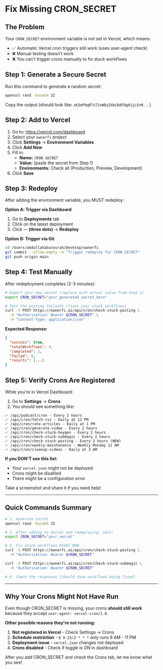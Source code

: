 # Fix Missing CRON_SECRET

## The Problem
Your `CRON_SECRET` environment variable is not set in Vercel, which means:
- ✅ Automatic Vercel cron triggers still work (uses user-agent check)
- ❌ Manual testing doesn't work
- ❌ You can't trigger crons manually to fix stuck workflows

## Step 1: Generate a Secure Secret

Run this command to generate a random secret:

```bash
openssl rand -base64 32
```

Copy the output (should look like: `xK3mP9qR7sT2vW8yZ4bC6dF0gH1jL5nM...`)

## Step 2: Add to Vercel

1. Go to: https://vercel.com/dashboard
2. Select your `ownerfi` project
3. Click **Settings** → **Environment Variables**
4. Click **Add New**
5. Fill in:
   - **Name:** `CRON_SECRET`
   - **Value:** (paste the secret from Step 1)
   - **Environments:** Check all (Production, Preview, Development)
6. Click **Save**

## Step 3: Redeploy

After adding the environment variable, you MUST redeploy:

**Option A: Trigger via Dashboard**
1. Go to **Deployments** tab
2. Click on the latest deployment
3. Click **⋯ (three dots)** → **Redeploy**

**Option B: Trigger via Git**
```bash
cd /Users/abdullahabunasrah/Desktop/ownerfi
git commit --allow-empty -m "Trigger redeploy for CRON_SECRET"
git push origin main
```

## Step 4: Test Manually

After redeployment completes (2-3 minutes):

```bash
# Export your new secret (replace with actual value from Step 1)
export CRON_SECRET="your_generated_secret_here"

# Test the posting failsafe (fixes your stuck workflows)
curl -X POST https://ownerfi.ai/api/cron/check-stuck-posting \
  -H "Authorization: Bearer $CRON_SECRET" \
  -H "Content-Type: application/json"
```

**Expected Response:**
```json
{
  "success": true,
  "totalWorkflows": 4,
  "completed": 2,
  "failed": 0,
  "results": [...]
}
```

## Step 5: Verify Crons Are Registered

While you're in Vercel Dashboard:

1. Go to **Settings** → **Crons**
2. You should see something like:

```
✅ /api/podcast/cron - Every 2 hours
✅ /api/cron/fetch-rss - Daily at 12 PM
✅ /api/cron/rate-articles - Daily at 1 PM
✅ /api/cron/generate-video - Every 2 hours
✅ /api/cron/check-stuck-heygen - Every 2 hours
✅ /api/cron/check-stuck-submagic - Every 2 hours
✅ /api/cron/check-stuck-posting - Every 2 hours (NEW)
✅ /api/cron/weekly-maintenance - Weekly Monday 11 AM
✅ /api/cron/cleanup-videos - Daily at 3 AM
```

**If you DON'T see this list:**
- Your `vercel.json` might not be deployed
- Crons might be disabled
- There might be a configuration error

Take a screenshot and share it if you need help!

---

## Quick Commands Summary

```bash
# 1. Generate secret
openssl rand -base64 32

# 2. After adding to Vercel and redeploying, test:
export CRON_SECRET="your_secret"

# 3. Fix stuck workflows RIGHT NOW
curl -X POST https://ownerfi.ai/api/cron/check-stuck-posting \
  -H "Authorization: Bearer $CRON_SECRET"

curl -X POST https://ownerfi.ai/api/cron/check-stuck-submagic \
  -H "Authorization: Bearer $CRON_SECRET"

# 4. Check the responses (should show workflows being fixed)
```

---

## Why Your Crons Might Not Have Run

Even though CRON_SECRET is missing, your crons **should still work** because they accept `user-agent: vercel-cron/1.0`.

**Other possible reasons they're not running:**

1. **Not registered in Vercel** - Check Settings → Crons
2. **Schedule restriction** - `0 9-23/2 * * *` only runs 9 AM - 11 PM
3. **Deployment issue** - `vercel.json` changes not deployed
4. **Crons disabled** - Check if toggle is ON in dashboard

After you add CRON_SECRET and check the Crons tab, let me know what you see!

